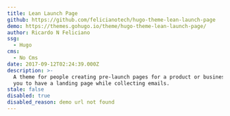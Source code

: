 ```yaml
---
title: Lean Launch Page
github: https://github.com/felicianotech/hugo-theme-lean-launch-page
demo: https://themes.gohugo.io/theme/hugo-theme-lean-launch-page/
author: Ricardo N Feliciano
ssg:
  - Hugo
cms:
  - No Cms
date: 2017-09-12T02:24:39.000Z
description: >-
  A theme for people creating pre-launch pages for a product or business. Allows
  you to have a landing page while collecting emails.
stale: false
disabled: true
disabled_reason: demo url not found
---
```

